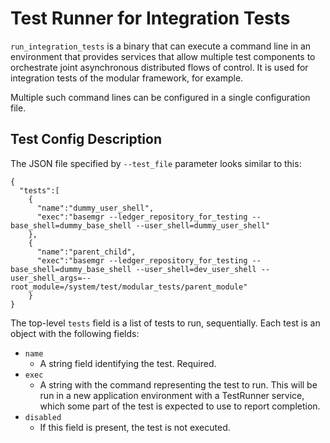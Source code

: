# Test Runner for Integration Tests
`run_integration_tests` is a binary that can execute a command line in an
environment that provides services that allow multiple test components to
orchestrate joint asynchronous distributed flows of control. It is used for
integration tests of the modular framework, for example.

Multiple such command lines can be configured in a single configuration file.

## Test Config Description

The JSON file specified by `--test_file` parameter looks similar to this:

```
{
  "tests":[
    {
      "name":"dummy_user_shell",
      "exec":"basemgr --ledger_repository_for_testing --base_shell=dummy_base_shell --user_shell=dummy_user_shell"
    },
    {
      "name":"parent_child",
      "exec":"basemgr --ledger_repository_for_testing --base_shell=dummy_base_shell --user_shell=dev_user_shell --user_shell_args=--root_module=/system/test/modular_tests/parent_module"
    }
}
```

The top-level `tests` field is a list of tests to run, sequentially.
Each test is an object with the following fields:

- `name`
  - A string field identifying the test. Required.
- `exec`
  - A string with the command representing the test to run. This will be run in
    a new application environment with a TestRunner service, which some part of
    the test is expected to use to report completion.
- `disabled`
  - If this field is present, the test is not executed.
